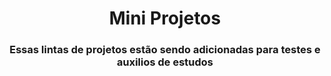 <h1 align=center>Mini Projetos</h1>


<p>
<h3 align=center>
Essas lintas de projetos estão sendo adicionadas para testes e auxilios de estudos
</h3>
</p>
